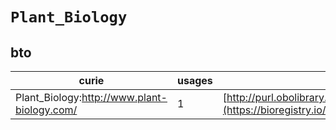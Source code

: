 # `Plant_Biology`
## bto
| curie                                       |   usages | nodes                                                                                                           |
|---------------------------------------------|----------|-----------------------------------------------------------------------------------------------------------------|
| Plant_Biology:http://www.plant-biology.com/ |        1 | [http://purl.obolibrary.org/obo/BTO:0005856](https://bioregistry.io/http://purl.obolibrary.org/obo/BTO:0005856) |
